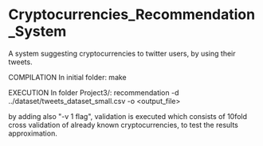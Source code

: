 # Cryptocurrencies_Recommendation_System

A system suggesting cryptocurrencies to twitter users, by using their tweets.

COMPILATION
In initial folder: make

EXECUTION
In folder Project3/: recommendation -d ../dataset/tweets_dataset_small.csv -o <output_file>

by adding also "-v 1 flag", validation is executed which consists of 10fold cross validation of already known cryptocurrencies, to test the results approximation. 
